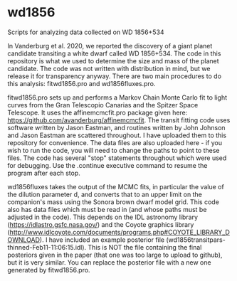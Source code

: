 # wd1856
Scripts for analyzing data collected on WD 1856+534

In Vanderburg et al. 2020, we reported the discovery of a giant planet candidate transiting a white dwarf called WD 1856+534. The code in this repository is what we used to determine the size and mass of the planet candidate. The code was not written with distribution in mind, but we release it for transparency anyway. There are two main procedures to do this analysis: fitwd1856.pro and wd1856fluxes.pro. 

fitwd1856.pro sets up and performs a Markov Chain Monte Carlo fit to light curves from the Gran Telescopio Canarias and the Spitzer Space Telescope. It uses the affinemcmcfit.pro package given here: https://github.com/avanderburg/affinemcmcfit. The transit fitting code uses software written by Jason Eastman, and routines written by John Johnson and Jason Eastman are scattered throughout. I have uploaded them to this repository for convenience.  The data files are also uploaded here - if you wish to run the code, you will need to change the paths to point to these files. The code has several "stop" statements throughout which were used for debugging. Use the .continue executive command to resume the program after each stop. 

wd1856fluxes takes the output of the MCMC fits, in particular the value of the dilution parameter d, and converts that to an upper limit on the companion's mass using the Sonora brown dwarf model grid. This code also has data files which must be read in (and whose paths must be adjusted in the code). This depends on the IDL astronomy library (https://idlastro.gsfc.nasa.gov/) and the Coyote graphics library (http://www.idlcoyote.com/documents/programs.php#COYOTE_LIBRARY_DOWNLOAD). I have included an example posterior file (wd1856transitpars-thinned-Feb11-11:06:15.idl). This is NOT the file containing the final posteriors given in the paper (that one was too large to upload to github), but it is very similar. You can replace the posterior file with a new one generated by fitwd1856.pro.

